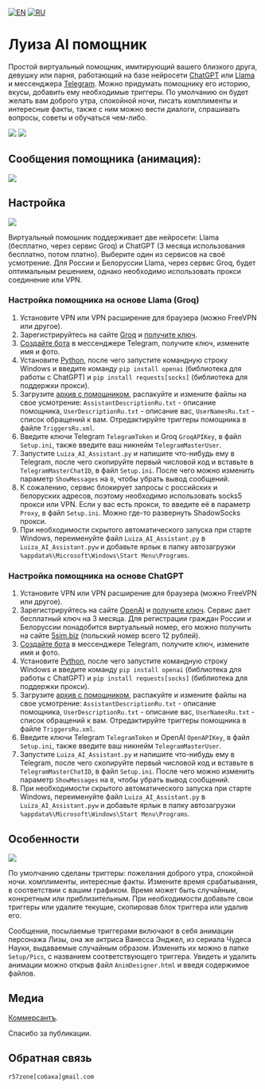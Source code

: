 [![EN](https://user-images.githubusercontent.com/9499881/33184537-7be87e86-d096-11e7-89bb-f3286f752bc6.png)](https://github.com/r57zone/LuizaGPTAssistant/) 
[![RU](https://user-images.githubusercontent.com/9499881/27683795-5b0fbac6-5cd8-11e7-929c-057833e01fb1.png)](https://github.com/r57zone/LuizaGPTAssistant/blob/master/README.RU.md)

# Луиза AI помощник
Простой виртуальный помощник, имитирующий вашего близкого друга, девушку или парня, работающий на базе нейросети [ChatGPT](https://openai.com/chatgpt) или [Llama](https://llama.meta.com/) и мессенджера [Telegram](https://telegram.org/). Можно придумать помощнику его историю, вкусы, добавить ему необходимые триггеры. По умолчанию он будет желать вам доброго утра, спокойной ночи, писать комплименты и интересные факты, также с ним можно вести диалоги, спрашивать вопросы, советы и обучаться чем-либо.

![](https://github.com/user-attachments/assets/8f29dfb7-4964-4d68-8889-79273d115cab)
![](https://github.com/r57zone/LuizaGPTAssistant/assets/9499881/5b54fc41-b902-4324-8aa5-2f3c97527177)

## Сообщения помощника (анимация):
![](https://github.com/user-attachments/assets/2f06cb62-b51a-40c9-94fb-aab48b92babe)

## Настройка
![](https://github.com/r57zone/LuizaGPTAssistant/assets/9499881/483720af-4493-4d09-9e78-137bab2230a1)

Виртуальный помошник поддерживает две нейросети: Llama (бесплатно, через сервис Groq) и ChatGPT (3 месяца использования бесплатно, потом платно). Выберите один из сервисов на своё усмотрение. Для России и Белоруссии Llama, через сервис Groq, будет оптимальным решением, однако необходимо использовать прокси соединение или VPN.

### Настройка помощника на основе Llama (Groq)
1. Установите VPN или VPN расширение для браузера (можно FreeVPN или другое).
2. Зарегистрируйтесь на сайте [Groq](https://console.groq.com/) и [получите ключ](https://console.groq.com/).
3. [Создайте бота](https://t.me/BotFather) в мессенджере Telegram, получите ключ, измените имя и фото.
4. Установите [Python](https://www.python.org/downloads/), после чего запустите командную строку Windows и введите команду `pip install openai` (библиотека для работы с ChatGPT) и `pip install requests[socks]` (библиотека для поддержки прокси).
5. Загрузите [архив с помощником](https://github.com/r57zone/LuizaGPTAssistant/archive/refs/heads/master.zip), распакуйте и измените файлы на свое усмотрение: `AssistantDescriptionRu.txt` - описание помощника, `UserDescriptionRu.txt` - описание вас, `UserNamesRu.txt` - список обращений к вам. Отредактируйте триггеры помощника в файле `TriggersRu.xml`.
6. Введите ключи Telegram `TelegramToken` и Groq `GroqAPIKey`, в файл `Setup.ini`, также введите ваш никнейм `TelegramMasterUser`. 
7. Запустите `Luiza_AI_Assistant.py` и напишите что-нибудь ему в Telegram, после чего скопируйте первый числовой код и вставьте в `TelegramMasterChatID`, в файл `Setup.ini`. После чего можно изменить параметр `ShowMessages` на `0`, чтобы убрать вывод сообщений.
8. К сожалению, сервис блокирует запросы с российских и белоруских адресов, поэтому необходимо использовать socks5 прокси или VPN. Если у вас есть прокси, то введите её в параметр `Proxy`, в файл `Setup.ini`. Можно где-то развернуть ShadowSocks прокси.
9. При необходимости скрытого автоматического запуска при старте Windows, переименуйте файл `Luiza_AI_Assistant.py` в `Luiza_AI_Assistant.pyw` и добавьте ярлык в папку автозагрузки `%appdata%\Microsoft\Windows\Start Menu\Programs`.

### Настройка помощника на основе ChatGPT
1. Установите VPN или VPN расширение для браузера (можно FreeVPN или другое).
2. Зарегистрируйтесь на сайте [OpenAI](https://chat.openai.com/chat) и [получите ключ](https://platform.openai.com/account/api-keys). Сервис дает бесплатный ключ на 3 месяца. Для регистрации граждан России и Белоруссии понадобится виртуальный номер, его можно получить на сайте [5sim.biz](https://5sim.biz) (польский номер всего 12 рублей).
3. [Создайте бота](https://t.me/BotFather) в мессенджере Telegram, получите ключ, измените имя и фото.
4. Установите [Python](https://www.python.org/downloads/), после чего запустите командную строку Windows и введите команду `pip install openai` (библиотека для работы с ChatGPT) и `pip install requests[socks]` (библиотека для поддержки прокси).
5. Загрузите [архив с помощником](https://github.com/r57zone/LuizaGPTAssistant/archive/refs/heads/master.zip), распакуйте и измените файлы на свое усмотрение: `AssistantDescriptionRu.txt` - описание помощника, `UserDescriptionRu.txt` - описание вас, `UserNamesRu.txt` - список обращений к вам. Отредактируйте триггеры помощника в файле `TriggersRu.xml`.
6. Введите ключи Telegram `TelegramToken` и OpenAI `OpenAPIKey`, в файл `Setup.ini`, также введите ваш никнейм `TelegramMasterUser`. 
7. Запустите `Luiza_AI_Assistant.py` и напишите что-нибудь ему в Telegram, после чего скопируйте первый числовой код и вставьте в `TelegramMasterChatID`, в файл `Setup.ini`. После чего можно изменить параметр `ShowMessages` на `0`, чтобы убрать вывод сообщений.
8. При необходимости скрытого автоматического запуска при старте Windows, переименуйте файл `Luiza_AI_Assistant.py` в `Luiza_AI_Assistant.pyw` и добавьте ярлык в папку автозагрузки `%appdata%\Microsoft\Windows\Start Menu\Programs`.

## Особенности
![](https://github.com/r57zone/LuizaGPTAssistant/assets/9499881/044cc5fa-6dd5-464e-8f07-a13c52db2304)


По умолчанию сделаны триггеры: пожелания доброго утра, спокойной ночи. комплименты, интересные факты. Измените время срабатывания, в соответствии с вашим графиком. Время может быть случайным, конкретным или приблизительным. При необходимости добавьте свои триггеры или удалите текущие, скопировав блок триггера или удалив его.


Сообщения, посылаемые триггерами включают в себя анимации персонажа Лизы, она же актриса Ванесса Энджел, из сериала Чудеса Науки, выдаваемые случайным образом. Изменить их можно в папке `Setup/Pics`, с названием соответствующего триггера. Увидеть и удалить анимации можно открыв файл `AnimDesigner.html` и введя содержимое файлов.

## Медиа
[Коммерсантъ](https://www.kommersant.ru/doc/6891989).

Спасибо за публикации.

## Обратная связь
`r57zone[собака]gmail.com`